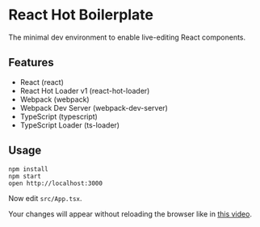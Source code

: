 React Hot Boilerplate
=====================

The minimal dev environment to enable live-editing React components.

## Features ##

* React (react)
* React Hot Loader v1 (react-hot-loader)
* Webpack (webpack)
* Webpack Dev Server (webpack-dev-server)
* TypeScript (typescript)
* TypeScript Loader (ts-loader)

## Usage ##

```
npm install
npm start
open http://localhost:3000
```

Now edit `src/App.tsx`.  

Your changes will appear without reloading the browser like in [this video](http://vimeo.com/100010922).
